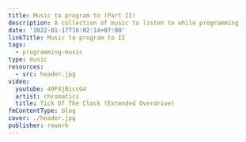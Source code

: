 ```yaml
---
title: Music to program to (Part II)
description: A collection of music to listen to while programming
date: '2022-01-17T16:02:14+07:00'
linkTitle: Music to program to II
tags:
  - programming-music
type: music
resources:
  - src: header.jpg
video:
  youtube: 49FXjBiccG4
  artist: chromatics
  title: Tick Of The Clock (Extended Overdrive)
fmContentType: blog
cover: ./header.jpg
publisher: rework
---
```


